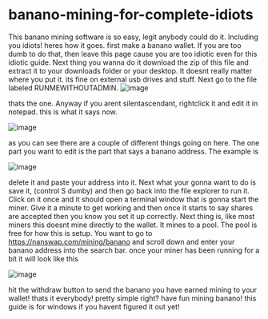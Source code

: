 # banano-mining-for-complete-idiots
This banano mining software is so easy, legit anybody could do it. Including you idiots! heres how it goes. first make a banano wallet. If you are too dumb to do that, then leave this page cause you are too idiotic even for this idiotic guide. Next thing you wanna do it download the zip of this file and extract it to your downloads folder or your desktop. It doesnt really matter where you put it. its fine on external usb drives and stuff. Next go to the file labeled RUNMEWITHOUTADMIN.
![image](https://github.com/user-attachments/assets/13e88826-9239-47fc-88c3-f80ec7586d92)

thats the one. Anyway if you arent silentascendant, rightclick it and edit it in notepad. this is what it says now. 

![image](https://github.com/user-attachments/assets/b23977a9-4f99-4a02-81a5-fdff5eab5282)

as you can see there are a couple of different things going on here. The one part you want to edit is the part that says a banano address. The example is 

![image](https://github.com/user-attachments/assets/2464076c-a49c-49ec-b191-38d688951204)

delete it and paste your address into it. Next what your gonna want to do is save it, (control S dumby) and then go back into the file explorer to run it. Click on it once and it should open a terminal window that is gonna start the miner. Give it a minute to get working and then once it starts to say shares are accepted then you know you set it up correctly. Next thing is, like most miners this doesnt mine directly to the wallet. It mines to a pool. The pool is free for how this is setup. You want to go to
https://nanswap.com/mining/banano and scroll down and enter your banano address into the search bar. once your miner has been running for a bit it will look like this

![image](https://github.com/user-attachments/assets/5c4b2f0a-a4e9-4931-820c-bf87fb66e276)

hit the withdraw button to send the banano you have earned mining to your wallet!
thats it everybody! pretty simple right? have fun mining banano! this guide is for windows if you havent figured it out yet!
